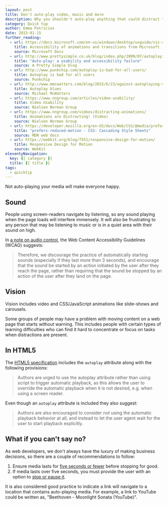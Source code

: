 ```yaml
---
layout: post
title: Don't auto-play video, music and more
description: Why you shouldn't auto-play anything that could distract the user from their main task.
category: Quick tup
author: Emma Patricios
date: 2013-01-15
further_reading:
  - url: https://docs.microsoft.com/en-us/windows/desktop/uxguide/vis-animations#accessibility
    title: Accessibility of animations and transitions from Microsoft
    source: Microsoft Docs
  - url: http://www.prettysimple.co.uk/blog/index.php/2009/07/autoplaying-videos/
    title: "Auto-play: a usability and accessibility failure"
    source: A Pretty Simple blog
  - url: http://www.punkchip.com/autoplay-is-bad-for-all-users/
    title: Autoplay is bad for all users
    source: Punkchip
  - url: http://www.mmcwatters.com/blog/2015/6/23/against-autoplaying-videos
    title: Autoplay blues
    source: Michael McWatters
  - url: https://www.nngroup.com/articles/video-usability/
    title: Video Usability
    source: Nielsen Norman Group
  - url: https://www.nngroup.com/videos/distracting-animations/
    title: Animations are Distracting! (Video)
    source: Nielsen Norman Group
  - url: https://developer.mozilla.org/en-US/docs/Web/CSS/@media/prefers-reduced-motion
    title: "prefers-reduced-motion - CSS: Cascading Style Sheets"
    source: MDN web docs
  - url: https://webkit.org/blog/7551/responsive-design-for-motion/
    title: Responsive Design for Motion
    source: WebKit
eleventyNavigation:
  key: {{ category }}
  title: {{ title }}
tags:
  - quicktip
---
```


Not auto-playing your media will make everyone happy.


## Sound

People using screen-readers navigate by listening, so any sound playing when the page loads will interfere immensely. It will also be frustrating to any person that may be listening to music or is in a quiet area with their sound on high.

In [a note on audio control](https://www.w3.org/WAI/WCAG21/Understanding/audio-control.html), the Web Content Accessibility Guidelines (WCAG) suggests:

> Therefore, we discourage the practice of automatically starting sounds (especially if they last more than 3 seconds), and encourage that the sound be started by an action initiated by the user after they reach the page, rather than requiring that the sound be stopped by an action of the user after they land on the page.


## Vision

Vision includes video and CSS/JavaScript animations like slide-shows and carousels.

Some groups of people may have a problem with moving content on a web page that starts without warning. This includes people with certain types of learning difficulties who can find it hard to concentrate or focus on tasks when distractions are present. 


## In HTML5

The [HTML5 specification](https://w3c.github.io/html/semantics-embedded-content.html#element-attrdef-media-autoplay) includes the `autoplay` attribute along with the following provisions:

> Authors are urged to use the autoplay attribute rather than using script to trigger automatic playback, as this allows the user to override the automatic playback when it is not desired, e.g. when using a screen reader.

Even though an `autoplay` attribute is included they also suggest:

> Authors are also encouraged to consider not using the automatic playback behavior at all, and instead to let the user agent wait for the user to start playback explicitly.


## What if you can't say no?

As web developers, we don't always have the luxury of making business decisions, so there are a couple of recommendations to follow:

1. Ensure media lasts for [five seconds or fewer](https://www.w3.org/TR/WCAG21/#pause-stop-hide) before stopping for good.
1. If media lasts over five seconds, you must provide the user with an option to [stop or pause it](https://www.w3.org/WAI/WCAG21/Understanding/pause-stop-hide.html).

It is also considered good practice to indicate a link will navigate to a location that contains auto-playing media. For example, a link to YouTube could be written as, "Beethoven - Moonlight Sonata (YouTube)".
